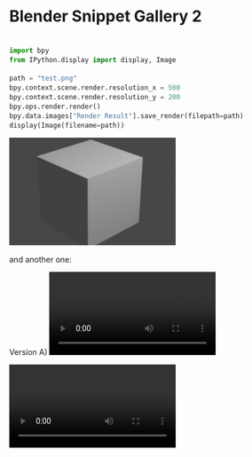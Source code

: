 # Blender Snippet Gallery 2
```py hl_lines="4-9" 

import bpy
from IPython.display import display, Image

path = "test.png"
bpy.context.scene.render.resolution_x = 500
bpy.context.scene.render.resolution_y = 200
bpy.ops.render.render()
bpy.data.images["Render Result"].save_render(filepath=path)
display(Image(filename=path))
```

<img src="image.png" alt="alt text" width="300"/>


and another one:



Version A)
<video controls src="../video.mp4" title="Title"></video>

<!-- Very strange but ONLY in index.md the videos have to be "video.mp4" and not "../video.mp4" -->
<video controls src="video.mp4" title="Title"></video>